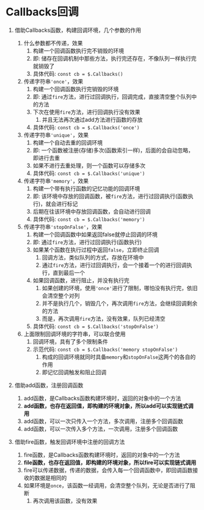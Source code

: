 
# Callbacks回调

1. 借助Callbacks函数，构建回调环境，几个参数的作用
   1) 什么参数都不传递，效果
      1) 构建一个回调函数执行完不销毁的环境
      2) 即: 储存在回调机制中那些方法，执行完还存在，不像队列一样执行完就销毁了
      3) 具体代码: `const cb = $.Callbacks()`
   2) 传递字符串`'once'`，效果
      1) 构建一个回调函数执行完销毁的环境
      2) 即: 通过`fire`方法，进行过回调执行，回调完成，直接清空整个队列中的方法
      3) 下次在使用`fire`方法，进行回调执行没有效果
         1) 并且无法再次通过add方法进行函数的存放
      4) 具体代码: `const cb = $.Callbacks('once')`
   3) 传递字符串`'unique'`，效果
      1) 构建一个自动去重的回调环境
      2) 即: 一个函数被注册(存储)多次(函数索引一样)，后面的会自动忽略，即进行去重
      3) 如果不进行去重处理，则一个函数可以存储多次
      4) 具体代码: `const cb = $.Callbacks('unique')`
   4) 传递字符串`'memory'`，效果
      1) 构建一个带有执行函数的记忆功能的回调环境
      2) 即: 该环境中存放的回调函数，被`fire`方法，进行过回调执行(函数执行)，就会进行标记
      3) 后期在往该环境中存放回调函数，会自动进行回调
      4) 具体代码: `const cb = $.Callbacks('memory')`
   5) 传递字符串`'stopOnFalse'`，效果
      1) 构建一个回调函数中如果返回false就停止回调的环境
      2) 即: 通过`fire`方法，进行过回调执行(函数执行)
      3) 如果某个函数在执行过程中返回`false`，立即终止回调
         1) 回调方法，类似队列的方式，存放在环境中
         2) 通过`fire`方法，进行过回调执行，会一个接着一个的进行回调执行，直到最后一个
      4) 如果回调函数，进行阻止，并没有执行完
         1) 如果创建的环境，使用`'once'`进行了限制，哪怕没有执行完，依旧会清空整个对列
         2) 并不是执行几个，销毁几个，再次调用`fire`方法，会继续回调剩余的方法
         3) 而是，再次调用`fire`方法，没有效果，队列已经清空
      5) 具体代码: `const cb = $.Callbacks('stopOnFalse')`
   6) 上面限制回调环境的字符串，可以联合使用
      1) 回调环境，具有了多个限制条件
      2) 示范代码: `const cb = $.Callbacks('memory stopOnFalse')`
         1) 构成的回调环境就同时具备`memory`和`stopOnFalse`这两个的各自的作用
         2) 即记忆回调触发和阻止回调


2. 借助add函数，注册回调函数
   1) add函数，是Callbacks函数构建环境时，返回的对象中的一个方法
   2) **add函数，也存在返回值，即构建的环境对象，所以add可以实现链式调用**
   3) add函数，可以一次只传入一个方法，多次调用，注册多个回调函数
   4) add函数，可以一次传入多个方法，一次调用，注册多个回调函数


3. 借助fire函数，触发回调环境中注册的回调方法
   1) fire函数，是Callbacks函数构建环境时，返回的对象中的一个方法
   2) **file函数，也存在返回值，即构建的环境对象，所以fire可以实现链式调用**
   3) fire可以传递数据，传递的数据，会传入每一个回调函数中，即回调函数接收的数据是相同的
   4) 如果环境是`once`，该函数一经调用，会清空整个队列，无论是否进行了阻断
      1) 再次调用该函数，没有效果

      
